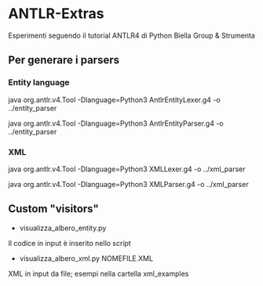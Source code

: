 # ANTLR-Extras

Esperimenti seguendo il tutorial ANTLR4 di Python Biella Group & Strumenta

## Per generare i parsers

### Entity language
java org.antlr.v4.Tool -Dlanguage=Python3 AntlrEntityLexer.g4 -o ../entity_parser

java org.antlr.v4.Tool -Dlanguage=Python3 AntlrEntityParser.g4 -o ../entity_parser

### XML
java org.antlr.v4.Tool -Dlanguage=Python3 XMLLexer.g4 -o ../xml_parser

java org.antlr.v4.Tool -Dlanguage=Python3 XMLParser.g4 -o ../xml_parser

## Custom "visitors"

- visualizza_albero_entity.py

Il codice in input è inserito nello script

- visualizza_albero_xml.py NOMEFILE.XML

XML in input da file; esempi nella cartella xml_examples

